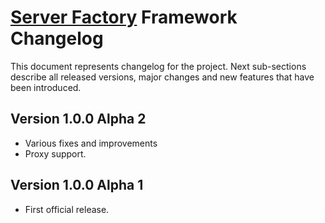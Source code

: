 # [Server Factory](https://github.com/Server-Factory/Core-Framework) Framework Changelog

This document represents changelog for the project. Next sub-sections describe all released versions, major changes and
new features that have been introduced.

## Version 1.0.0 Alpha 2

- Various fixes and improvements
- Proxy support.

## Version 1.0.0 Alpha 1

- First official release.

